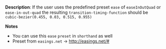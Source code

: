 __Description__: If the user uses the predefined preset `ease` of `easeInOutQuad` or `ease-in-out-quad` the resulting `transition-timing-function` should be `cubic-bezier(0.455, 0.03, 0.515, 0.955)`

__Notes__

+ You can use this `ease` `preset` in `shorthand` as well
+ Preset from `easings.net` -> http://easings.net/#